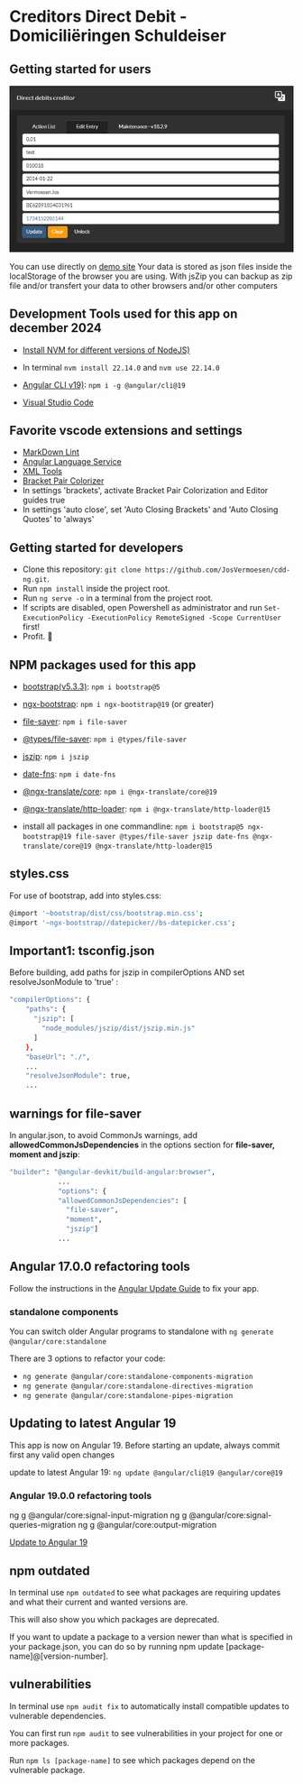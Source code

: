 # Creditors Direct Debit - Domiciliëringen Schuldeiser

## Getting started for users

![CDD](img/cdd.png)

You can use directly on [demo site](https://cdd.vsoft.be)
Your data is stored as json files inside the localStorage of the browser you are using. With jsZip you can backup as zip file and/or transfert your data to other browsers and/or other computers

## Development Tools used for this app on december 2024

- [Install NVM for different versions of NodeJS)](https://github.com/coreybutler/nvm-windows/releases)
- In terminal `nvm install 22.14.0` and `nvm use 22.14.0`

- [Angular CLI v19)](https://www.npmjs.com/package/@angular/cli): `npm i -g @angular/cli@19`
- [Visual Studio Code](https://code.visualstudio.com/)

## Favorite vscode extensions and settings

- [MarkDown Lint](https://marketplace.visualstudio.com/items?itemName=DavidAnson.vscode-markdownlint)
- [Angular Language Service](https://marketplace.visualstudio.com/items?itemName=Angular.ng-template)
- [XML Tools](https://marketplace.visualstudio.com/items?itemName=DotJoshJohnson.xml)
- [Bracket Pair Colorizer](https://marketplace.visualstudio.com/items?itemName=CoenraadS.bracket-pair-colorizer)
- In settings 'brackets', activate Bracket Pair Colorization and Editor guides true
- In settings 'auto close', set 'Auto Closing Brackets' and 'Auto Closing Quotes' to 'always'

## Getting started for developers

- Clone this repository: `git clone https://github.com/JosVermoesen/cdd-ng.git`.
- Run `npm install` inside the project root.
- Run `ng serve -o` in a terminal from the project root.
- If scripts are disabled, open Powershell as administrator and run `Set-ExecutionPolicy -ExecutionPolicy RemoteSigned -Scope CurrentUser` first!
- Profit. :tada:

## NPM packages used for this app

- [bootstrap(v5.3.3)](https://www.npmjs.com/package/bootstrap): `npm i bootstrap@5`
- [ngx-bootstrap](https://www.npmjs.com/package/ngx-bootstrap): `npm i ngx-bootstrap@19` (or greater)
- [file-saver](https://www.npmjs.com/package/file-saver): `npm i file-saver`
- [@types/file-saver](https://www.npmjs.com/package/@types/file-saver): `npm i @types/file-saver`
- [jszip](https://www.npmjs.com/package/jszip): `npm i jszip`
- [date-fns](https://www.npmjs.com/package/date-fns): `npm i date-fns`
- [@ngx-translate/core](https://www.npmjs.com/package/@ngx-translate/core): `npm i @ngx-translate/core@19`
- [@ngx-translate/http-loader](https://www.npmjs.com/package/@ngx-translate/http-loader): `npm i @ngx-translate/http-loader@15`

- install all packages in one commandline: `npm i bootstrap@5 ngx-bootstrap@19 file-saver @types/file-saver jszip date-fns @ngx-translate/core@19 @ngx-translate/http-loader@15`

## styles.css

For use of bootstrap, add into styles.css:

```bash
@import '~bootstrap/dist/css/bootstrap.min.css';
@import '~ngx-bootstrap//datepicker//bs-datepicker.css';
```

## Important1: tsconfig.json

Before building, add paths for jszip in compilerOptions AND set resolveJsonModule to 'true' :

```bash
"compilerOptions": {
    "paths": {
      "jszip": [
        "node_modules/jszip/dist/jszip.min.js"
      ]
    },
    "baseUrl": "./",
    ...
    "resolveJsonModule": true,
    ...
```

## warnings for file-saver

In angular.json, to avoid CommonJs warnings, add __allowedCommonJsDependencies__ in the options section for __file-saver, moment and jszip__:

```bash
"builder": "@angular-devkit/build-angular:browser",          
            ...
            "options": {
            "allowedCommonJsDependencies": [
              "file-saver",
              "moment",
              "jszip"]
            ...
```

## Angular 17.0.0 refactoring tools

Follow the instructions in the [Angular Update Guide](https://update.angular.io/) to fix your app.

### standalone components

You can switch older Angular programs to standalone with `ng generate @angular/core:standalone`

There are 3 options to refactor your code:

- `ng generate @angular/core:standalone-components-migration`
- `ng generate @angular/core:standalone-directives-migration`
- `ng generate @angular/core:standalone-pipes-migration`

## Updating to latest Angular 19

This app is now on Angular 19. Before starting an update, always commit first any valid open changes

update to latest Angular 19:
`ng update @angular/cli@19 @angular/core@19`

### Angular 19.0.0 refactoring tools

ng g @angular/core:signal-input-migration
ng g @angular/core:signal-queries-migration
ng g @angular/core:output-migration

[Update to Angular 19](https://update.angular.io/)

## npm outdated

In terminal use `npm outdated` to see what packages are requiring updates and what their current and wanted versions are.

This will also show you which packages are deprecated.

If you want to update a package to a version newer than what is specified in your package.json, you can do so by running npm update [package-name]@[version-number].

## vulnerabilities

In terminal use `npm audit fix` to automatically install compatible updates to vulnerable dependencies.

You can first run `npm audit` to see vulnerabilities in your project for one or more packages.

Run `npm ls [package-name]` to see which packages depend on the vulnerable package.
